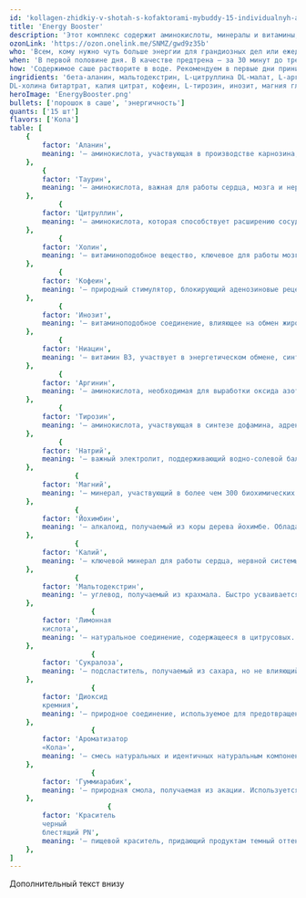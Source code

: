 ```yaml
---
id: 'kollagen-zhidkiy-v-shotah-s-kofaktorami-mybuddy-15-individualnyh-ampul-po-25-ml'
title: 'Energy Booster'
description: 'Этот комплекс содержит аминокислоты, минералы и витамины, которые помогут справляться со стрессом, поддерживать продуктивность и оставаться бодрым. Можно использовать как предтренировочный комплекс.'
ozonLink: 'https://ozon.onelink.me/SNMZ/gwd9z35b'
who: 'Всем, кому нужно чуть больше энергии для грандиозных дел или ежедневной рутины.'
when: 'В первой половине дня. В качестве предтрена — за 30 минут до тренировки.'
how: 'Содержимое саше растворите в воде. Рекомендуем в первые дни принимать по ½ порции.'
ingridients: 'бета-аланин, мальтодекстрин, L-цитруллина DL-малат, L-аргинина-альфа-кетоглутарат (ААКГ), L-таурин, натрия цитрат, регулятор кислотности – лимонная кислота, 
DL-холина битартрат, калия цитрат, кофеин, L-тирозин, инозит, магния глицинат, экстракт коры йохимбе, подсластитель – сукралоза, никотинамид (ниацин), агент антислеживающий – диоксид кремния аморфный, ароматизатор «Кола» (содержит стабилизатор – гуммиарабик), краситель – черный блестящий PN.'
heroImage: 'EnergyBooster.png'
bullets: ['порошок в саше', 'энергичность']
quants: ['15 шт']
flavors: ['Кола']
table: [
    {
        factor: 'Аланин',
        meaning: '— аминокислота, участвующая в производстве карнозина, который защищает мозг и нервную систему от окислительного стресса. Улучшает когнитивную выносливость, снижает умственную усталость и может повышать концентрацию, что делает его полезным не только для спортсменов, но и для людей с высокой умственной нагрузкой.'
    },
        {
        factor: 'Таурин',
        meaning: '— аминокислота, важная для работы сердца, мозга и нервной системы. Обладает антиоксидантными свойствами, поддерживает гидратацию клеток, регулирует уровень кальция и участвует в энергообмене.'
    },
            {
        factor: 'Цитруллин',
        meaning: '— аминокислота, которая способствует расширению сосудов и улучшает кровообращение, в том числе в мозге. Благодаря этому повышает концентрацию, улучшает память и ускоряет восстановление после умственного напряжения. Может уменьшать ощущение «мозгового тумана» и поддерживать продуктивность в течение дня.'
    },
            {
        factor: 'Холин',
        meaning: '— витаминоподобное вещество, ключевое для работы мозга, памяти и нервной системы. Является предшественником ацетилхолина — нейромедиатора, необходимого для когнитивных функций и мышечного контроля.'
    },
            {
        factor: 'Кофеин',
        meaning: '— природный стимулятор, блокирующий аденозиновые рецепторы в мозге, что снижает усталость, повышает концентрацию, ускоряет реакцию и улучшает физическую выносливость.'
    },
            {
        factor: 'Инозит',
        meaning: '— витаминоподобное соединение, влияющее на обмен жиров и функцию нейромедиаторов. Улучшает чувствительность к инсулину, поддерживает здоровье нервной системы и может помогать при тревожности.'
    },
            {
        factor: 'Ниацин',
        meaning: '— витамин B3, участвует в энергетическом обмене, синтезе ДНК и работе нервной системы. Способствует снижению уровня холестерина и поддерживает здоровье кожи, мозга и кровеносных сосудов.'
    },
            {
        factor: 'Аргинин',
        meaning: '— аминокислота, необходимая для выработки оксида азота, который расширяет сосуды, улучшает кровоток, ускоряет заживление ран и поддерживает иммунитет.'
    },
            {
        factor: 'Тирозин',
        meaning: '— аминокислота, участвующая в синтезе дофамина, адреналина и норадреналина. Способствует улучшению концентрации, снижению стресса и повышению физической и умственной работоспособности.'
    },
            {
        factor: 'Натрий',
        meaning: '— важный электролит, поддерживающий водно-солевой баланс, нервную проводимость и работу мышц. Регулирует кровяное давление и участвует в передаче нервных импульсов.'
    },
                {
        factor: 'Магний',
        meaning: '— минерал, участвующий в более чем 300 биохимических реакциях. Поддерживает работу нервной системы, мышц, сердца, укрепляет кости и снижает уровень стресса.'
    },
                {
        factor: 'Йохимбин',
        meaning: '— алкалоид, получаемый из коры дерева йохимбе. Обладает стимулирующим действием, ускоряет метаболизм, способствует жиросжиганию и даже может повышать либидо (но в 1 саше его совсем мало для этих целей 😀)'
    },
                {
        factor: 'Калий',
        meaning: '— ключевой минерал для работы сердца, нервной системы и мышц. Поддерживает водный баланс, регулирует кровяное давление и снижает риск сердечно-сосудистых заболеваний.'
    },
                {
        factor: 'Мальтодекстрин',
        meaning: '— углевод, получаемый из крахмала. Быстро усваивается и используется в продуктах для придания мягкого сладковатого вкуса и улучшения текстуры. Безопасен для здоровья, разрешен в пищевой промышленности по всему миру.'
    },
                    {
        factor: 'Лимонная
        кислота',
        meaning: '— натуральное соединение, содержащееся в цитрусовых. Обладает слабокислым вкусом, регулирует pH продуктов и предотвращает их порчу. Полностью безопасна, используется даже в детском питании.'
    },
                    {
        factor: 'Сукралоза',
        meaning: '— подсластитель, получаемый из сахара, но не влияющий на уровень глюкозы в крови. В сотни раз слаще сахара, но не калорийна. Безопасность подтверждена исследованиями и одобрена ВОЗ и FDA.'
    },
                    {
        factor: 'Диоксид
        кремния',
        meaning: '— природное соединение, используемое для предотвращения комкования в продуктах. Не всасывается организмом, полностью безопасен и широко применяется в пище, фармацевтике и косметике.'
    },
                    {
        factor: 'Ароматизатор
        «Кола»',
        meaning: '— смесь натуральных и идентичных натуральным компонентов, придающая продукту характерный вкус. Безопасность регламентируется пищевыми стандартами.'
    },
                    {
        factor: 'Гуммиарабик',
        meaning: '— природная смола, получаемая из акации. Используется для стабилизации напитков, жевательных резинок и сладостей. Безопасен, не вызывает аллергии и даже способствует пищеварению.'
    },
                        {
        factor: 'Краситель
        черный
        блестящий PN',
        meaning: '— пищевой краситель, придающий продуктам темный оттенок. Одобрен международными регуляторами безопасности и не оказывает негативного влияния на здоровье при умеренном употреблении.'
    },
]
---
```


Дополнительный текст внизу
